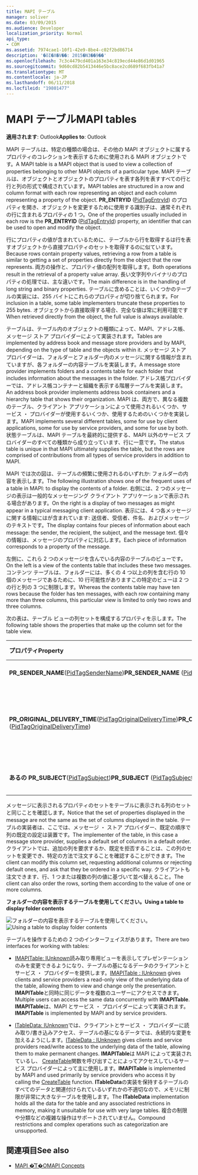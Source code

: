 ```yaml
---
title: MAPI テーブル
manager: soliver
ms.date: 03/09/2015
ms.audience: Developer
localization_priority: Normal
api_type:
- COM
ms.assetid: 7974cae1-10f1-42e9-8be4-c02f2bd86714
description: '�ŏI�X�V��: 2015�N3��9��'
ms.openlocfilehash: 7c3c4479cd401a163e34c819ecd44e86d1d01965
ms.sourcegitcommit: 9d60cd82b5413446e5bc8ace2cd689f683fb41a7
ms.translationtype: MT
ms.contentlocale: ja-JP
ms.lasthandoff: 06/11/2018
ms.locfileid: "19801477"
---
```

# <a name="mapi-tables"></a><span data-ttu-id="590d5-103">MAPI テーブル</span><span class="sxs-lookup"><span data-stu-id="590d5-103">MAPI tables</span></span>
  
<span data-ttu-id="590d5-104">**適用されます**: Outlook</span><span class="sxs-lookup"><span data-stu-id="590d5-104">**Applies to**: Outlook</span></span> 
  
<span data-ttu-id="590d5-105">MAPI テーブルは、特定の種類の場合は、その他の MAPI オブジェクトに属するプロパティのコレクションを表示するために使用される MAPI オブジェクトです。</span><span class="sxs-lookup"><span data-stu-id="590d5-105">A MAPI table is a MAPI object that is used to view a collection of properties belonging to other MAPI objects of a particular type.</span></span> <span data-ttu-id="590d5-106">MAPI テーブルは、オブジェクトとオブジェクトのプロパティを表す各列を表すすべての行と行と列の形式で構成されています。</span><span class="sxs-lookup"><span data-stu-id="590d5-106">MAPI tables are structured in a row and column format with each row representing an object and each column representing a property of the object.</span></span> <span data-ttu-id="590d5-107">**PR_ENTRYID** ([PidTagEntryId](pidtagentryid-canonical-property.md)) のプロパティを開き、オブジェクトを変更するために使用する識別子は、通常それぞれの行に含まれるプロパティの 1 つ。</span><span class="sxs-lookup"><span data-stu-id="590d5-107">One of the properties usually included in each row is the **PR_ENTRYID** ([PidTagEntryId](pidtagentryid-canonical-property.md)) property, an identifier that can be used to open and modify the object.</span></span> 
  
<span data-ttu-id="590d5-108">行にプロパティの値が含まれているために、テーブルから行を取得するは行を表すオブジェクトから直接プロパティのセットを取得するのに似ています。</span><span class="sxs-lookup"><span data-stu-id="590d5-108">Because rows contain property values, retrieving a row from a table is similar to getting a set of properties directly from the object that the row represents.</span></span> <span data-ttu-id="590d5-109">両方の操作と、プロパティ値の配列を取得します。</span><span class="sxs-lookup"><span data-stu-id="590d5-109">Both operations result in the retrieval of a property value array.</span></span> <span data-ttu-id="590d5-110">長い文字列やバイナリのプロパティの処理では、主な違いです。</span><span class="sxs-lookup"><span data-stu-id="590d5-110">The main difference is in the handling of long string and binary properties.</span></span> <span data-ttu-id="590d5-111">テーブルに含めることは、いくつかのテーブルの実装には、255 バイトにこれらのプロパティが切り捨てられます。</span><span class="sxs-lookup"><span data-stu-id="590d5-111">For inclusion in a table, some table implementers truncate these properties to 255 bytes.</span></span> <span data-ttu-id="590d5-112">オブジェクトから直接取得する場合、完全な値は常に利用可能です</span><span class="sxs-lookup"><span data-stu-id="590d5-112">When retrieved directly from the object, the full value is always available.</span></span>
  
<span data-ttu-id="590d5-113">テーブルは、テーブル内のオブジェクトの種類によって、MAPI、アドレス帳、メッセージ ストア プロバイダーによって実装されます。</span><span class="sxs-lookup"><span data-stu-id="590d5-113">Tables are implemented by address book and message store providers and by MAPI, depending on the type of table and the objects within it.</span></span> <span data-ttu-id="590d5-114">メッセージ ストア プロバイダーは、フォルダーとフォルダー内のメッセージに関する情報が含まれていますが、各フォルダーの内容テーブルを実装します。</span><span class="sxs-lookup"><span data-stu-id="590d5-114">A message store provider implements folders and a contents table for each folder that includes information about the messages in the folder.</span></span> <span data-ttu-id="590d5-115">アドレス帳プロバイダーでは、アドレス帳コンテナーと組織を表示する階層テーブルを実装します。</span><span class="sxs-lookup"><span data-stu-id="590d5-115">An address book provider implements address book containers and a hierarchy table that shows their organization.</span></span> <span data-ttu-id="590d5-116">MAPI は、両方で、異なる複数のテーブル、クライアント アプリケーションによって使用されるいくつか、サービス ・ プロバイダーが使用するいくつか、使用するためのいくつかを実装します。</span><span class="sxs-lookup"><span data-stu-id="590d5-116">MAPI implements several different tables, some for use by client applications, some for use by service providers, and some for use by both.</span></span> <span data-ttu-id="590d5-117">状態テーブルは、MAPI テーブルを最終的に提供する、MAPI 以外のサービス プロバイダーのすべての種類から成り立っています、行に一意です。</span><span class="sxs-lookup"><span data-stu-id="590d5-117">The status table is unique in that MAPI ultimately supplies the table, but the rows are comprised of contributions from all types of service providers in addition to MAPI.</span></span> 
  
<span data-ttu-id="590d5-118">MAPI では次の図は、テーブルの頻繁に使用されるのいずれか: フォルダーの内容を表示します。</span><span class="sxs-lookup"><span data-stu-id="590d5-118">The following illustration shows one of the frequent uses of a table in MAPI: to display the contents of a folder.</span></span> <span data-ttu-id="590d5-119">右側には、2 つのメッセージの表示は一般的なメッセージング クライアント アプリケーションで表示される場合があります。</span><span class="sxs-lookup"><span data-stu-id="590d5-119">On the right is a display of two messages as might appear in a typical messaging client application.</span></span> <span data-ttu-id="590d5-120">表示には、4 つ各メッセージに関する情報にはが含まれています: 送信者、受信者、件名、およびメッセージのテキストです。</span><span class="sxs-lookup"><span data-stu-id="590d5-120">The display contains four pieces of information about each message: the sender, the recipient, the subject, and the message text.</span></span> <span data-ttu-id="590d5-121">個々 の情報は、メッセージのプロパティに対応します。</span><span class="sxs-lookup"><span data-stu-id="590d5-121">Each piece of information corresponds to a property of the message.</span></span>
  
<span data-ttu-id="590d5-122">左側に、これら 2 つのメッセージを含んでいる内容のテーブルのビューです。</span><span class="sxs-lookup"><span data-stu-id="590d5-122">On the left is a view of the contents table that includes these two messages.</span></span> <span data-ttu-id="590d5-123">コンテンツ テーブルは、フォルダーには、多くの 4 つ以上の列を含む行の 10 個のメッセージであるために、10 行可能性がありますこの特定のビューは 2 つの行と列の 3 つに制限します。</span><span class="sxs-lookup"><span data-stu-id="590d5-123">Whereas the contents table may have ten rows because the folder has ten messages, with each row containing many more than three columns, this particular view is limited to only two rows and three columns.</span></span>
  
<span data-ttu-id="590d5-124">次の表は、テーブル ビューの列セットを構成するプロパティを示します。</span><span class="sxs-lookup"><span data-stu-id="590d5-124">The following table shows the properties that make up the column set for the table view.</span></span>
  
|<span data-ttu-id="590d5-125">**プロパティ**</span><span class="sxs-lookup"><span data-stu-id="590d5-125">**Property**</span></span>|<span data-ttu-id="590d5-126">**説明**</span><span class="sxs-lookup"><span data-stu-id="590d5-126">**Description**</span></span>|
|:-----|:-----|
|<span data-ttu-id="590d5-127">**PR_SENDER_NAME**([PidTagSenderName](pidtagsendername-canonical-property.md))</span><span class="sxs-lookup"><span data-stu-id="590d5-127">**PR_SENDER_NAME** ([PidTagSenderName](pidtagsendername-canonical-property.md))</span></span>  <br/> |<span data-ttu-id="590d5-128">送信者名</span><span class="sxs-lookup"><span data-stu-id="590d5-128">Sender name</span></span>  <br/> |
|<span data-ttu-id="590d5-129">**PR_ORIGINAL_DELIVERY_TIME**([PidTagOriginalDeliveryTime](pidtagoriginaldeliverytime-canonical-property.md))</span><span class="sxs-lookup"><span data-stu-id="590d5-129">**PR_ORIGINAL_DELIVERY_TIME** ([PidTagOriginalDeliveryTime](pidtagoriginaldeliverytime-canonical-property.md))</span></span>  <br/> |<span data-ttu-id="590d5-130">日付と時刻のメッセージが送信されました</span><span class="sxs-lookup"><span data-stu-id="590d5-130">Date and time when the message was sent</span></span>  <br/> |
|<span data-ttu-id="590d5-131">**あるの PR_SUBJECT**([PidTagSubject](pidtagsubject-canonical-property.md))</span><span class="sxs-lookup"><span data-stu-id="590d5-131">**PR_SUBJECT** ([PidTagSubject](pidtagsubject-canonical-property.md))</span></span>  <br/> |<span data-ttu-id="590d5-132">メッセージの件名行</span><span class="sxs-lookup"><span data-stu-id="590d5-132">Message subject line</span></span>  <br/> |
   
<span data-ttu-id="590d5-133">メッセージに表示されるプロパティのセットをテーブルに表示される列のセットと同じことを確認します。</span><span class="sxs-lookup"><span data-stu-id="590d5-133">Notice that the set of properties displayed in the message are not the same as the set of columns displayed in the table.</span></span> <span data-ttu-id="590d5-134">テーブルの実装者は、ここでは、メッセージ ・ ストア プロバイダー、既定の順序で列の既定の設定は装置です。</span><span class="sxs-lookup"><span data-stu-id="590d5-134">The implementer of the table, in this case a message store provider, supplies a default set of columns in a default order.</span></span> <span data-ttu-id="590d5-135">クライアントでは、追加の列を要求するか、既定を拒否することは、この列のセットを変更でき、特定の方法で注文することを確認することができます。</span><span class="sxs-lookup"><span data-stu-id="590d5-135">The client can modify this column set, requesting additional columns or rejecting default ones, and ask that they be ordered in a specific way.</span></span> <span data-ttu-id="590d5-136">クライアントも注文できます、行、1 つまたは複数の列の値に基づいて並べ替えること。</span><span class="sxs-lookup"><span data-stu-id="590d5-136">The client can also order the rows, sorting them according to the value of one or more columns.</span></span>
  
<span data-ttu-id="590d5-137">**フォルダーの内容を表示するテーブルを使用してください。**</span><span class="sxs-lookup"><span data-stu-id="590d5-137">**Using a table to display folder contents**</span></span>
  
<span data-ttu-id="590d5-138">![フォルダーの内容を表示するテーブルを使用してください。](media/amapi_54.gif "フォルダーの内容を表示するテーブルを使用してください。")</span><span class="sxs-lookup"><span data-stu-id="590d5-138">![Using a table to display folder contents](media/amapi_54.gif "Using a table to display folder contents")</span></span>
  
<span data-ttu-id="590d5-139">テーブルを操作するための 2 つのインターフェイスがあります。</span><span class="sxs-lookup"><span data-stu-id="590d5-139">There are two interfaces for working with tables:</span></span>
  
- <span data-ttu-id="590d5-140">[IMAPITable: IUnknown](imapitableiunknown.md)読み取り専用ビューを表示してプレゼンテーションのみを変更できるようになり、テーブルの基になるデータのクライアントとサービス ・ プロバイダーを提供します。</span><span class="sxs-lookup"><span data-stu-id="590d5-140">[IMAPITable : IUnknown](imapitableiunknown.md) gives clients and service providers a read-only view of the underlying data of the table, allowing them to view and change only the presentation.</span></span> <span data-ttu-id="590d5-141">**IMAPITable**と同時に同じデータを複数のユーザーにアクセスできます。</span><span class="sxs-lookup"><span data-stu-id="590d5-141">Multiple users can access the same data concurrently with **IMAPITable**.</span></span> <span data-ttu-id="590d5-142">**IMAPITable**は、MAPI とサービス ・ プロバイダーによって実装されます。</span><span class="sxs-lookup"><span data-stu-id="590d5-142">**IMAPITable** is implemented by MAPI and by service providers.</span></span> 
    
- <span data-ttu-id="590d5-143">[ITableData: IUnknown](itabledataiunknown.md)では、クライアントとサービス ・ プロバイダーに読み取り/書き込みアクセス、テーブルの基になるデータでは、永続的な変更を加えるようにします。</span><span class="sxs-lookup"><span data-stu-id="590d5-143">[ITableData : IUnknown](itabledataiunknown.md) gives clients and service providers read/write access to the underlying data of the table, allowing them to make permanent changes.</span></span> <span data-ttu-id="590d5-144">**IMAPITable**は MAPI によって実装されているし、 [CreateTable](createtable.md)関数を呼び出すことによってアクセスしているサービス プロバイダーによって主に使用します。</span><span class="sxs-lookup"><span data-stu-id="590d5-144">**IMAPITable** is implemented by MAPI and used primarily by service providers who access it by calling the [CreateTable](createtable.md) function.</span></span> <span data-ttu-id="590d5-145">**ITableData**の実装を保持するテーブルのすべてのデータと関連付けられているいずれかの不適切なので、メモリに制限が非常に大きなテーブルを使用します。</span><span class="sxs-lookup"><span data-stu-id="590d5-145">The **ITableData** implementation holds all the data for the table and any associated restrictions in memory, making it unsuitable for use with very large tables.</span></span> <span data-ttu-id="590d5-146">複合の制限や分類などの複雑な操作はサポートされていません。</span><span class="sxs-lookup"><span data-stu-id="590d5-146">Compound restrictions and complex operations such as categorization are unsupported.</span></span> 
    
## <a name="see-also"></a><span data-ttu-id="590d5-147">関連項目</span><span class="sxs-lookup"><span data-stu-id="590d5-147">See also</span></span>

- [<span data-ttu-id="590d5-148">MAPI �̊T�O</span><span class="sxs-lookup"><span data-stu-id="590d5-148">MAPI Concepts</span></span>](mapi-concepts.md)

